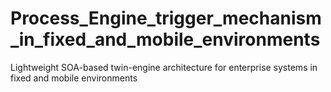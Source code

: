 # Process_Engine_trigger_mechanism_in_fixed_and_mobile_environments
Lightweight SOA-based twin-engine architecture for enterprise systems in fixed and mobile environments
